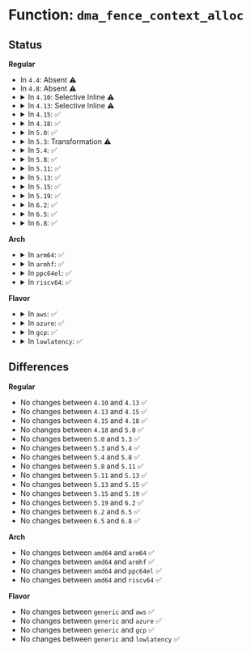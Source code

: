 # Function: <code>dma_fence_context_alloc</code>

## Status
<b>Regular</b>
<ul>
<li>
In <code>4.4</code>: Absent ⚠️
</li>
<li>
In <code>4.8</code>: Absent ⚠️
</li>
<li>
<details>
<summary>In <code>4.10</code>: Selective Inline ⚠️</summary>

```c
u64 dma_fence_context_alloc(unsigned int num);
```

**Collision:** Unique Global

**Inline:** Selective

**Transformation:** False

**Instances:**

```
In drivers/dma-buf/dma-fence.c (ffffffff816294c0)
Location: drivers/dma-buf/dma-fence.c:47
Inline: True
Direct callers:
  - drivers/dma-buf/sync_file.c:sync_file_ioctl
  - drivers/dma-buf/sw_sync.c:sw_sync_debugfs_open
```
**Symbols:**

```
ffffffff816294c0-ffffffff816294dc: dma_fence_context_alloc (STB_GLOBAL)
```
</details>
</li>
<li>
<details>
<summary>In <code>4.13</code>: Selective Inline ⚠️</summary>

```c
u64 dma_fence_context_alloc(unsigned int num);
```

**Collision:** Unique Global

**Inline:** Selective

**Transformation:** False

**Instances:**

```
In drivers/dma-buf/dma-fence.c (ffffffff8163f090)
Location: drivers/dma-buf/dma-fence.c:49
Inline: True
Direct callers:
  - drivers/dma-buf/sw_sync.c:sw_sync_debugfs_open
```
**Symbols:**

```
ffffffff8163f090-ffffffff8163f0ac: dma_fence_context_alloc (STB_GLOBAL)
```
</details>
</li>
<li>
<details>
<summary>In <code>4.15</code>: ✅</summary>

```c
u64 dma_fence_context_alloc(unsigned int num);
```

**Collision:** Unique Global

**Inline:** No

**Transformation:** False

**Instances:**

```
In drivers/dma-buf/dma-fence.c (ffffffff816a77e0)
Location: drivers/dma-buf/dma-fence.c:48
Inline: False
Direct callers:
  - drivers/dma-buf/sw_sync.c:sw_sync_debugfs_open
```
**Symbols:**

```
ffffffff816a77e0-ffffffff816a77fe: dma_fence_context_alloc (STB_GLOBAL)
```
</details>
</li>
<li>
<details>
<summary>In <code>4.18</code>: ✅</summary>

```c
u64 dma_fence_context_alloc(unsigned int num);
```

**Collision:** Unique Global

**Inline:** No

**Transformation:** False

**Instances:**

```
In drivers/dma-buf/dma-fence.c (ffffffff816e37e0)
Location: drivers/dma-buf/dma-fence.c:48
Inline: False
Direct callers:
  - drivers/dma-buf/sw_sync.c:sw_sync_debugfs_open
```
**Symbols:**

```
ffffffff816e37e0-ffffffff816e37fe: dma_fence_context_alloc (STB_GLOBAL)
```
</details>
</li>
<li>
<details>
<summary>In <code>5.0</code>: ✅</summary>

```c
u64 dma_fence_context_alloc(unsigned int num);
```

**Collision:** Unique Global

**Inline:** No

**Transformation:** False

**Instances:**

```
In drivers/dma-buf/dma-fence.c (ffffffff81706b80)
Location: drivers/dma-buf/dma-fence.c:113
Inline: False
Direct callers:
  - drivers/dma-buf/sw_sync.c:sw_sync_debugfs_open
```
**Symbols:**

```
ffffffff81706b80-ffffffff81706b9e: dma_fence_context_alloc (STB_GLOBAL)
```
</details>
</li>
<li>
<details>
<summary>In <code>5.3</code>: Transformation ⚠️</summary>

```c
u64 dma_fence_context_alloc(unsigned int num);
```

**Collision:** Unique Global

**Inline:** No

**Transformation:** True

**Instances:**

```
In drivers/dma-buf/dma-fence.c (0)
Location: drivers/dma-buf/dma-fence.c:106
Inline: False
Direct callers:
  - drivers/dma-buf/dma-fence-chain.c:dma_fence_chain_init
  - drivers/dma-buf/dma-fence-chain.c:dma_fence_chain_init
  - drivers/dma-buf/sw_sync.c:sw_sync_debugfs_open
```
**Symbols:**

```
ffffffff81742f6d-ffffffff81742f80: dma_fence_context_alloc.cold (STB_LOCAL)
ffffffff81741e50-ffffffff81741e72: dma_fence_context_alloc (STB_GLOBAL)
```
</details>
</li>
<li>
<details>
<summary>In <code>5.4</code>: ✅</summary>

```c
u64 dma_fence_context_alloc(unsigned int num);
```

**Collision:** Unique Global

**Inline:** No

**Transformation:** False

**Instances:**

```
In drivers/dma-buf/dma-fence.c (ffffffff81765ea0)
Location: drivers/dma-buf/dma-fence.c:106
Inline: False
Direct callers:
  - drivers/dma-buf/dma-fence-chain.c:dma_fence_chain_init
  - drivers/dma-buf/dma-fence-chain.c:dma_fence_chain_init
  - drivers/dma-buf/sw_sync.c:sw_sync_debugfs_open
```
**Symbols:**

```
ffffffff81765ea0-ffffffff81765ebe: dma_fence_context_alloc (STB_GLOBAL)
```
</details>
</li>
<li>
<details>
<summary>In <code>5.8</code>: ✅</summary>

```c
u64 dma_fence_context_alloc(unsigned int num);
```

**Collision:** Unique Global

**Inline:** No

**Transformation:** False

**Instances:**

```
In drivers/dma-buf/dma-fence.c (ffffffff818267f0)
Location: drivers/dma-buf/dma-fence.c:106
Inline: False
Direct callers:
  - drivers/dma-buf/dma-fence-chain.c:dma_fence_chain_init
  - drivers/dma-buf/dma-fence-chain.c:dma_fence_chain_init
  - drivers/dma-buf/sw_sync.c:sync_timeline_create
```
**Symbols:**

```
ffffffff818267f0-ffffffff8182680e: dma_fence_context_alloc (STB_GLOBAL)
```
</details>
</li>
<li>
<details>
<summary>In <code>5.11</code>: ✅</summary>

```c
u64 dma_fence_context_alloc(unsigned int num);
```

**Collision:** Unique Global

**Inline:** No

**Transformation:** False

**Instances:**

```
In drivers/dma-buf/dma-fence.c (ffffffff81837310)
Location: drivers/dma-buf/dma-fence.c:152
Inline: False
Direct callers:
  - drivers/dma-buf/dma-fence-chain.c:dma_fence_chain_init
  - drivers/dma-buf/dma-fence-chain.c:dma_fence_chain_init
  - drivers/dma-buf/sw_sync.c:sync_timeline_create
```
**Symbols:**

```
ffffffff81837310-ffffffff8183732e: dma_fence_context_alloc (STB_GLOBAL)
```
</details>
</li>
<li>
<details>
<summary>In <code>5.13</code>: ✅</summary>

```c
u64 dma_fence_context_alloc(unsigned int num);
```

**Collision:** Unique Global

**Inline:** No

**Transformation:** False

**Instances:**

```
In drivers/dma-buf/dma-fence.c (ffffffff8181a4c0)
Location: drivers/dma-buf/dma-fence.c:177
Inline: False
Direct callers:
  - drivers/dma-buf/dma-fence-chain.c:dma_fence_chain_init
  - drivers/dma-buf/dma-fence-chain.c:dma_fence_chain_init
  - drivers/dma-buf/sw_sync.c:sw_sync_debugfs_open
```
**Symbols:**

```
ffffffff8181a4c0-ffffffff8181a4de: dma_fence_context_alloc (STB_GLOBAL)
```
</details>
</li>
<li>
<details>
<summary>In <code>5.15</code>: ✅</summary>

```c
u64 dma_fence_context_alloc(unsigned int num);
```

**Collision:** Unique Global

**Inline:** No

**Transformation:** False

**Instances:**

```
In drivers/dma-buf/dma-fence.c (ffffffff818a4970)
Location: drivers/dma-buf/dma-fence.c:177
Inline: False
Direct callers:
  - drivers/dma-buf/dma-fence-chain.c:dma_fence_chain_init
  - drivers/dma-buf/dma-fence-chain.c:dma_fence_chain_init
  - drivers/dma-buf/sw_sync.c:sw_sync_debugfs_open
```
**Symbols:**

```
ffffffff818a4970-ffffffff818a498e: dma_fence_context_alloc (STB_GLOBAL)
```
</details>
</li>
<li>
<details>
<summary>In <code>5.19</code>: ✅</summary>

```c
u64 dma_fence_context_alloc(unsigned int num);
```

**Collision:** Unique Global

**Inline:** No

**Transformation:** False

**Instances:**

```
In drivers/dma-buf/dma-fence.c (ffffffff819ee130)
Location: drivers/dma-buf/dma-fence.c:178
Inline: False
Direct callers:
  - drivers/dma-buf/dma-fence-chain.c:dma_fence_chain_init
  - drivers/dma-buf/dma-fence-chain.c:dma_fence_chain_init
  - drivers/dma-buf/dma-resv.c:dma_resv_get_singleton
  - drivers/dma-buf/sw_sync.c:sw_sync_debugfs_open
```
**Symbols:**

```
ffffffff819ee130-ffffffff819ee154: dma_fence_context_alloc (STB_GLOBAL)
```
</details>
</li>
<li>
<details>
<summary>In <code>6.2</code>: ✅</summary>

```c
u64 dma_fence_context_alloc(unsigned int num);
```

**Collision:** Unique Global

**Inline:** No

**Transformation:** False

**Instances:**

```
In drivers/dma-buf/dma-fence.c (ffffffff81b6b530)
Location: drivers/dma-buf/dma-fence.c:186
Inline: False
Direct callers:
  - drivers/dma-buf/dma-fence-chain.c:dma_fence_chain_init
  - drivers/dma-buf/dma-fence-chain.c:dma_fence_chain_init
  - drivers/dma-buf/dma-fence-unwrap.c:__dma_fence_unwrap_merge
  - drivers/dma-buf/dma-resv.c:dma_resv_get_singleton
  - drivers/dma-buf/sw_sync.c:sw_sync_debugfs_open
```
**Symbols:**

```
ffffffff81b6b530-ffffffff81b6b554: dma_fence_context_alloc (STB_GLOBAL)
```
</details>
</li>
<li>
<details>
<summary>In <code>6.5</code>: ✅</summary>

```c
u64 dma_fence_context_alloc(unsigned int num);
```

**Collision:** Unique Global

**Inline:** No

**Transformation:** False

**Instances:**

```
In drivers/dma-buf/dma-fence.c (ffffffff81bbe990)
Location: drivers/dma-buf/dma-fence.c:187
Inline: False
Direct callers:
  - drivers/dma-buf/dma-fence-chain.c:dma_fence_chain_init
  - drivers/dma-buf/dma-fence-chain.c:dma_fence_chain_init
  - drivers/dma-buf/dma-fence-unwrap.c:__dma_fence_unwrap_merge
  - drivers/dma-buf/dma-resv.c:dma_resv_get_singleton
  - drivers/dma-buf/sw_sync.c:sync_timeline_create
```
**Symbols:**

```
ffffffff81bbe990-ffffffff81bbe9b4: dma_fence_context_alloc (STB_GLOBAL)
```
</details>
</li>
<li>
<details>
<summary>In <code>6.8</code>: ✅</summary>

```c
u64 dma_fence_context_alloc(unsigned int num);
```

**Collision:** Unique Global

**Inline:** No

**Transformation:** False

**Instances:**

```
In drivers/dma-buf/dma-fence.c (ffffffff81c130e0)
Location: drivers/dma-buf/dma-fence.c:187
Inline: False
Direct callers:
  - drivers/dma-buf/dma-fence-chain.c:dma_fence_chain_init
  - drivers/dma-buf/dma-fence-chain.c:dma_fence_chain_init
  - drivers/dma-buf/dma-fence-unwrap.c:__dma_fence_unwrap_merge
  - drivers/dma-buf/dma-resv.c:dma_resv_get_singleton
  - drivers/dma-buf/sw_sync.c:sync_timeline_create
  - drivers/gpu/drm/drm_crtc.c:__drm_crtc_init_with_planes
  - drivers/gpu/drm/drm_writeback.c:drm_writeback_connector_init_with_encoder
```
**Symbols:**

```
ffffffff81c130e0-ffffffff81c13104: dma_fence_context_alloc (STB_GLOBAL)
```
</details>
</li>
</ul>
<b>Arch</b>
<ul>
<li>
<details>
<summary>In <code>arm64</code>: ✅</summary>

```c
u64 dma_fence_context_alloc(unsigned int num);
```

**Collision:** Unique Global

**Inline:** No

**Transformation:** False

**Instances:**

```
In drivers/dma-buf/dma-fence.c (ffff800010966738)
Location: drivers/dma-buf/dma-fence.c:106
Inline: False
Direct callers:
  - drivers/dma-buf/dma-fence-chain.c:dma_fence_chain_init
  - drivers/dma-buf/dma-fence-chain.c:dma_fence_chain_init
  - drivers/dma-buf/sw_sync.c:sw_sync_debugfs_open
```
**Symbols:**

```
ffff800010966738-ffff8000109667a8: dma_fence_context_alloc (STB_GLOBAL)
```
</details>
</li>
<li>
<details>
<summary>In <code>armhf</code>: ✅</summary>

```c
u64 dma_fence_context_alloc(unsigned int num);
```

**Collision:** Unique Global

**Inline:** No

**Transformation:** False

**Instances:**

```
In drivers/dma-buf/dma-fence.c (c0a3ce58)
Location: drivers/dma-buf/dma-fence.c:106
Inline: False
Direct callers:
  - drivers/dma-buf/dma-fence-chain.c:dma_fence_chain_init
  - drivers/dma-buf/dma-fence-chain.c:dma_fence_chain_init
  - drivers/dma-buf/sw_sync.c:sw_sync_debugfs_open
```
**Symbols:**

```
c0a3ce58-c0a3ced0: dma_fence_context_alloc (STB_GLOBAL)
```
</details>
</li>
<li>
<details>
<summary>In <code>ppc64el</code>: ✅</summary>

```c
u64 dma_fence_context_alloc(unsigned int num);
```

**Collision:** Unique Global

**Inline:** No

**Transformation:** False

**Instances:**

```
In drivers/dma-buf/dma-fence.c (c000000000a1d8e0)
Location: drivers/dma-buf/dma-fence.c:106
Inline: False
Direct callers:
  - drivers/dma-buf/dma-fence-chain.c:dma_fence_chain_init
  - drivers/dma-buf/dma-fence-chain.c:dma_fence_chain_init
  - drivers/dma-buf/sw_sync.c:sw_sync_debugfs_open
```
**Symbols:**

```
c000000000a1d8e0-c000000000a1d928: dma_fence_context_alloc (STB_GLOBAL)
```
</details>
</li>
<li>
<details>
<summary>In <code>riscv64</code>: ✅</summary>

```c
u64 dma_fence_context_alloc(unsigned int num);
```

**Collision:** Unique Global

**Inline:** No

**Transformation:** False

**Instances:**

```
In drivers/dma-buf/dma-fence.c (ffffffe0005d2dd0)
Location: drivers/dma-buf/dma-fence.c:106
Inline: False
Direct callers:
  - drivers/dma-buf/dma-fence-chain.c:dma_fence_chain_init
  - drivers/dma-buf/dma-fence-chain.c:dma_fence_chain_init
  - drivers/dma-buf/sw_sync.c:sw_sync_debugfs_open
```
**Symbols:**

```
ffffffe0005d2dd0-ffffffe0005d2e06: dma_fence_context_alloc (STB_GLOBAL)
```
</details>
</li>
</ul>
<b>Flavor</b>
<ul>
<li>
<details>
<summary>In <code>aws</code>: ✅</summary>

```c
u64 dma_fence_context_alloc(unsigned int num);
```

**Collision:** Unique Global

**Inline:** No

**Transformation:** False

**Instances:**

```
In drivers/dma-buf/dma-fence.c (ffffffff8171a590)
Location: drivers/dma-buf/dma-fence.c:106
Inline: False
Direct callers:
  - drivers/dma-buf/dma-fence-chain.c:dma_fence_chain_init
  - drivers/dma-buf/dma-fence-chain.c:dma_fence_chain_init
  - drivers/dma-buf/sw_sync.c:sw_sync_debugfs_open
```
**Symbols:**

```
ffffffff8171a590-ffffffff8171a5ae: dma_fence_context_alloc (STB_GLOBAL)
```
</details>
</li>
<li>
<details>
<summary>In <code>azure</code>: ✅</summary>

```c
u64 dma_fence_context_alloc(unsigned int num);
```

**Collision:** Unique Global

**Inline:** No

**Transformation:** False

**Instances:**

```
In drivers/dma-buf/dma-fence.c (ffffffff816f39f0)
Location: drivers/dma-buf/dma-fence.c:106
Inline: False
Direct callers:
  - drivers/dma-buf/dma-fence-chain.c:dma_fence_chain_init
  - drivers/dma-buf/dma-fence-chain.c:dma_fence_chain_init
  - drivers/dma-buf/sw_sync.c:sw_sync_debugfs_open
```
**Symbols:**

```
ffffffff816f39f0-ffffffff816f3a0e: dma_fence_context_alloc (STB_GLOBAL)
```
</details>
</li>
<li>
<details>
<summary>In <code>gcp</code>: ✅</summary>

```c
u64 dma_fence_context_alloc(unsigned int num);
```

**Collision:** Unique Global

**Inline:** No

**Transformation:** False

**Instances:**

```
In drivers/dma-buf/dma-fence.c (ffffffff81759360)
Location: drivers/dma-buf/dma-fence.c:106
Inline: False
Direct callers:
  - drivers/dma-buf/dma-fence-chain.c:dma_fence_chain_init
  - drivers/dma-buf/dma-fence-chain.c:dma_fence_chain_init
  - drivers/dma-buf/sw_sync.c:sw_sync_debugfs_open
```
**Symbols:**

```
ffffffff81759360-ffffffff8175937e: dma_fence_context_alloc (STB_GLOBAL)
```
</details>
</li>
<li>
<details>
<summary>In <code>lowlatency</code>: ✅</summary>

```c
u64 dma_fence_context_alloc(unsigned int num);
```

**Collision:** Unique Global

**Inline:** No

**Transformation:** False

**Instances:**

```
In drivers/dma-buf/dma-fence.c (ffffffff81774840)
Location: drivers/dma-buf/dma-fence.c:106
Inline: False
Direct callers:
  - drivers/dma-buf/dma-fence-chain.c:dma_fence_chain_init
  - drivers/dma-buf/dma-fence-chain.c:dma_fence_chain_init
  - drivers/dma-buf/sw_sync.c:sw_sync_debugfs_open
```
**Symbols:**

```
ffffffff81774840-ffffffff8177485e: dma_fence_context_alloc (STB_GLOBAL)
```
</details>
</li>
</ul>

## Differences
<b>Regular</b>
<ul>
<li>
No changes between <code>4.10</code> and <code>4.13</code> ✅
</li>
<li>
No changes between <code>4.13</code> and <code>4.15</code> ✅
</li>
<li>
No changes between <code>4.15</code> and <code>4.18</code> ✅
</li>
<li>
No changes between <code>4.18</code> and <code>5.0</code> ✅
</li>
<li>
No changes between <code>5.0</code> and <code>5.3</code> ✅
</li>
<li>
No changes between <code>5.3</code> and <code>5.4</code> ✅
</li>
<li>
No changes between <code>5.4</code> and <code>5.8</code> ✅
</li>
<li>
No changes between <code>5.8</code> and <code>5.11</code> ✅
</li>
<li>
No changes between <code>5.11</code> and <code>5.13</code> ✅
</li>
<li>
No changes between <code>5.13</code> and <code>5.15</code> ✅
</li>
<li>
No changes between <code>5.15</code> and <code>5.19</code> ✅
</li>
<li>
No changes between <code>5.19</code> and <code>6.2</code> ✅
</li>
<li>
No changes between <code>6.2</code> and <code>6.5</code> ✅
</li>
<li>
No changes between <code>6.5</code> and <code>6.8</code> ✅
</li>
</ul>
<b>Arch</b>
<ul>
<li>
No changes between <code>amd64</code> and <code>arm64</code> ✅
</li>
<li>
No changes between <code>amd64</code> and <code>armhf</code> ✅
</li>
<li>
No changes between <code>amd64</code> and <code>ppc64el</code> ✅
</li>
<li>
No changes between <code>amd64</code> and <code>riscv64</code> ✅
</li>
</ul>
<b>Flavor</b>
<ul>
<li>
No changes between <code>generic</code> and <code>aws</code> ✅
</li>
<li>
No changes between <code>generic</code> and <code>azure</code> ✅
</li>
<li>
No changes between <code>generic</code> and <code>gcp</code> ✅
</li>
<li>
No changes between <code>generic</code> and <code>lowlatency</code> ✅
</li>
</ul>
